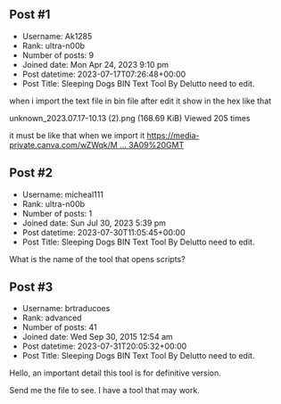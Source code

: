 ## Post #1
- Username: Ak1285
- Rank: ultra-n00b
- Number of posts: 9
- Joined date: Mon Apr 24, 2023 9:10 pm
- Post datetime: 2023-07-17T07:26:48+00:00
- Post Title: Sleeping Dogs BIN Text Tool By Delutto need to edit.

when i import the text file in bin file after edit it show in the hex like that 


unknown_2023.07.17-10.13 (2).png (168.69 KiB) Viewed 205 times



it must be like that when we import it 
[https://media-private.canva.com/wZWqk/M ... 3A09%20GMT](https://media-private.canva.com/wZWqk/MAFo3_wZWqk/1/tl.png?X-Amz-Algorithm=AWS4-HMAC-SHA256&X-Amz-Credential=AKIAJWF6QO3UH4PAAJ6Q%2F20230716%2Fus-east-1%2Fs3%2Faws4_request&X-Amz-Date=20230716T193221Z&X-Amz-Expires=56928&X-Amz-Signature=c235abae11e85d73c9e32a13b805de3537ab4274ccfff97c903e99430b088a9f&X-Amz-SignedHeaders=host&response-expires=Mon%2C%2017%20Jul%202023%2011%3A21%3A09%20GMT)
## Post #2
- Username: micheal111
- Rank: ultra-n00b
- Number of posts: 1
- Joined date: Sun Jul 30, 2023 5:39 pm
- Post datetime: 2023-07-30T11:05:45+00:00
- Post Title: Sleeping Dogs BIN Text Tool By Delutto need to edit.

What is the name of the tool that opens scripts?
## Post #3
- Username: brtraducoes
- Rank: advanced
- Number of posts: 41
- Joined date: Wed Sep 30, 2015 12:54 am
- Post datetime: 2023-07-31T20:05:32+00:00
- Post Title: Sleeping Dogs BIN Text Tool By Delutto need to edit.

Hello, an important detail this tool is for definitive version.

Send me the file to see.
I have a tool that may work.
